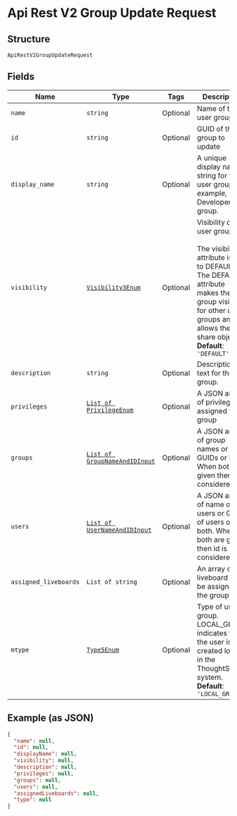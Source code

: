 
# Api Rest V2 Group Update Request

## Structure

`ApiRestV2GroupUpdateRequest`

## Fields

| Name | Type | Tags | Description |
|  --- | --- | --- | --- |
| `name` | `string` | Optional | Name of the user group |
| `id` | `string` | Optional | GUID of the group to update |
| `display_name` | `string` | Optional | A unique display name string for the user group, for example, Developer group. |
| `visibility` | [`Visibility3Enum`](/doc/models/visibility-3-enum.md) | Optional | Visibility of the user group.<br><br>The visibility attribute is set to DEFAULT. The DEFAULT attribute makes the user group visible for other user groups and allows them to share objects.<br>**Default**: `'DEFAULT'` |
| `description` | `string` | Optional | Description text for the group. |
| `privileges` | [`List of PrivilegeEnum`](/doc/models/privilege-enum.md) | Optional | A JSON array of privileges assigned to the group |
| `groups` | [`List of GroupNameAndIDInput`](/doc/models/group-name-and-id-input.md) | Optional | A JSON array of group names or GUIDs or both. When both are given then id is considered |
| `users` | [`List of UserNameAndIDInput`](/doc/models/user-name-and-id-input.md) | Optional | A JSON array of name of users or GUIDs of users or both. When both are given then id is considered |
| `assigned_liveboards` | `List of string` | Optional | An array of liveboard ids to be assigned to the group. |
| `mtype` | [`Type5Enum`](/doc/models/type-5-enum.md) | Optional | Type of user group. LOCAL_GROUP indicates that the user is created locally in the ThoughtSpot system.<br>**Default**: `'LOCAL_GROUP'` |

## Example (as JSON)

```json
{
  "name": null,
  "id": null,
  "displayName": null,
  "visibility": null,
  "description": null,
  "privileges": null,
  "groups": null,
  "users": null,
  "assignedLiveboards": null,
  "type": null
}
```

